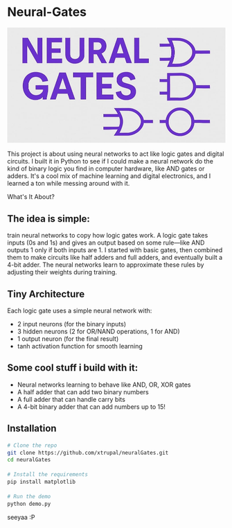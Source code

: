 # Neural-Gates

![yooo](neura.jpg)

This project is about using neural networks to act like logic gates and digital circuits. I built it in Python to see if I could make a neural network do the kind of binary logic you find in computer hardware, like AND gates or adders. It's a cool mix of machine learning and digital electronics, and I learned a ton while messing around with it.

What's It About?

## The idea is simple:

train neural networks to copy how logic gates work. A logic gate takes inputs (0s and 1s) and gives an output based on some rule—like AND outputs 1 only if both inputs are 1. I started with basic gates, then combined them to make circuits like half adders and full adders, and eventually built a 4-bit adder. The neural networks learn to approximate these rules by adjusting their weights during training.

## Tiny Architecture

Each logic gate uses a simple neural network with:

- 2 input neurons (for the binary inputs)
- 3 hidden neurons (2 for OR/NAND operations, 1 for AND)
- 1 output neuron (for the final result)
- tanh activation function for smooth learning

## Some cool stuff i build with it:

- Neural networks learning to behave like AND, OR, XOR gates
- A half adder that can add two binary numbers
- A full adder that can handle carry bits
- A 4-bit binary adder that can add numbers up to 15!

## Installation

```bash
# Clone the repo
git clone https://github.com/xtrupal/neuralGates.git
cd neuralGates

# Install the requirements
pip install matplotlib

# Run the demo
python demo.py

```

seeyaa :P
